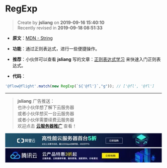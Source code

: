 RegExp
===

> Create by **jsliang** on **2019-09-16 15:40:10**  
> Recently revised in **2019-09-18 08:51:33**

* **原文**：[MDN - String](https://developer.mozilla.org/zh-CN/docs/Web/JavaScript/Reference/Global_Objects/RegExp/prototype)

* **功能**：通过正则表达式，进行一些便捷操作。

* **推荐**：小伙伴可以查看 **jsliang** 写的文章：[正则表达式学习](https://github.com/LiangJunrong/document-library/blob/master/other-library/regular-expression/regular-expression-study.md) 来快速入门正则表达式。

* **代码**：

```js
'@flow@flight'.match(new RegExp(`${'@fl'}`,"g")); // ['@fl', '@fl']
```

---

> **jsliang** 广告推送：  
> 也许小伙伴想了解下云服务器  
> 或者小伙伴想买一台云服务器  
> 或者小伙伴需要续费云服务器  
> 欢迎点击 **[云服务器推广](https://github.com/LiangJunrong/document-library/blob/master/other-library/Monologue/%E7%A8%B3%E9%A3%9F%E8%89%B0%E9%9A%BE.md)** 查看！

[![图](../../../../public-repertory/img/z-small-seek-ali-3.jpg)](https://promotion.aliyun.com/ntms/act/qwbk.html?userCode=w7hismrh)
[![图](../../../../public-repertory/img/z-small-seek-tencent-2.jpg)](https://cloud.tencent.com/redirect.php?redirect=1014&cps_key=49f647c99fce1a9f0b4e1eeb1be484c9&from=console)

